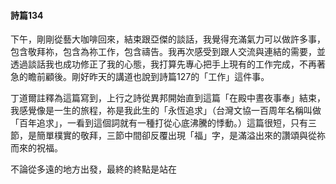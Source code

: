 #### 詩篇134

下午，剛剛從藝大咖啡回來，結束跟亞傑的談話，我覺得充滿氣力可以做許多事，包含敬拜祢，包含為祢工作，包含禱告。我再次感受到跟人交流與連結的需要，並透過談話我也成功修正了我的心態，我打算先專心把手上現有的工作完成，不再著急的瞻前顧後。剛好昨天的講道也說到詩篇127的「工作」這件事。

丁道爾註釋為這篇寫到，上行之詩從異邦開始直到這篇「在殿中晝夜事奉」結束，我感覺像是一生的旅程，祢是我此生的「永恆追求」（台灣文協一百周年名稱叫做「百年追求」，一看到這個詞就有一種打從心底沸騰的悸動。）這篇很短，只有三節，是簡單樸實的敬拜，三節中間卻反覆出現「福」字，是滿溢出來的讚頌與從祢而來的祝福。

不論從多遠的地方出發，最終的終點是站在